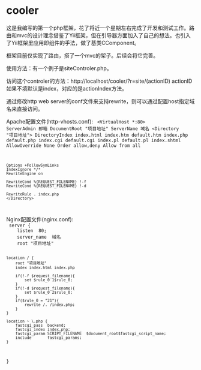 cooler
======

  这是我编写的第一个php框架，花了将近一个星期左右完成了开发和测试工作。路由和mvc的设计理念借鉴了Yii框架，但在引导器方面加入了自己的想法。也引入了Yii框架里应用即组件的手法，做了基类CComponent。
  
  框架目前仅实现了路由，搭了一个mvc的架子。后续会将它完善。
  
  使用方法：有一个例子是siteControler.php。 
  
  访问这个controler的方法：http://localhost/cooler/?r=site/(actionID) actionID如果不填默认是index，对应的是actionIndex方法。

  通过修改http web server的conf文件来支持rewrite，则可以通过配置host指定域名来直接访问。
  
 Apache配置文件(http-vhosts.conf):
<code>
 <VirtualHost *:80>
    ServerAdmin 邮箱
    DocumentRoot "项目地址"
    ServerName 域名
    <Directory "项目地址">
	DirectoryIndex index.html index.htm default.htm index.php default.php index.cgi default.cgi index.pl default.pl index.shtml
	AllowOverride None
	Order allow,deny
	Allow from all

	Options +FollowSymLinks
	IndexIgnore */*
	RewriteEngine on

	RewriteCond %{REQUEST_FILENAME} !-f
	RewriteCond %{REQUEST_FILENAME} !-d

	RewriteRule . index.php
    </Directory>
 </VirtualHost>
</code>
 Nginx配置文件(nginx.conf):
<code>
 server {
 	listen  80;
 	server_name  域名
 	root "项目地址"
 	
 	location / {
 		root "项目地址"
 		index index.html index.php
 		
 		if(!-f $request_filename){
 			set $rule_0 1$rule_0;
 		}
 		if(!-d $request_filename){
 			set $rule_0 2$rule_0;
 		}
 		if($rule_0 = "21"){
 			rewrite /. /index.php;
 		}
 	}
 	
 	location ~ \.php {
 		fastcgi_pass  backend;
 		fastcgi_index index.php;
 		fastcgi_param SCRIPT_FILENAME  $document_root$fastcgi_script_name;
 		include       fastcgi_params;
 	}
 }
 </code>